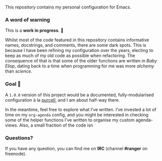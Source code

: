 This repository contains my personal configuration for Emacs.

### A word of warning

This is a **work in progress**. 🚧

Whilst most of the code featured in this repository contains informative names, docstrings, and comments, there are some dark spots.  This is because I have been refining my configuration over the years, electing to keep as much of my old code as possible when refactoring.  The consequence of that is that some of the older functions are written in *Baby Elisp*, dating back to a time when programming for me was more *alchemy* than *science*.

### Goal 🚀

A `1.0.0` version of this project would be a documented, fully-modularised configuration à la [purcell](https://github.com/purcell/emacs.d), and I am about half-way there.

In the meantime, feel free to explore what I’ve written.  I’ve invested a lot of time on my `org-agenda` config, and you might be interested in checking some of the helper functions I’ve written to organise my custom agenda-views.
Also, a small fraction of the code isn

### Questions?

If you have any question, you can find me on **IRC** (channel **#ranger** on freenode).

